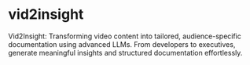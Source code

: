 # vid2insight
Vid2Insight: Transforming video content into tailored, audience-specific documentation using advanced LLMs. From developers to executives, generate meaningful insights and structured documentation effortlessly.
